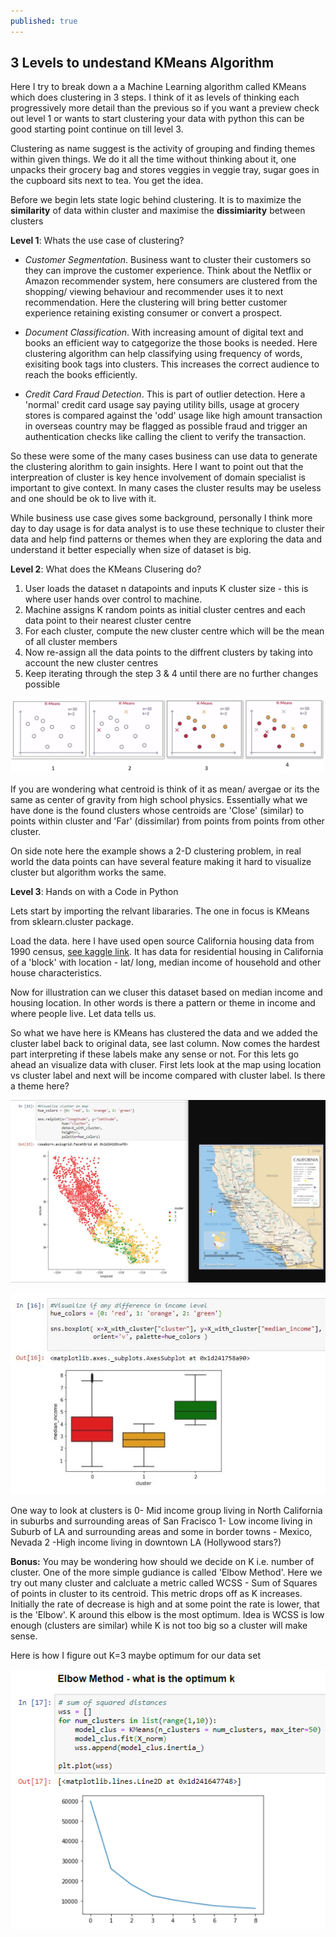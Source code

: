 ```yaml
---
published: true
---
```

## 3 Levels to undestand KMeans Algorithm

Here I try to break down a a Machine Learning algorithm called KMeans which does clustering in 3 steps. I think of it as levels of thinking each progressively more detail than the previous so if you want a preview check out level 1 or wants to start clustering your data with python this can be good starting point continue on till level 3.

Clustering as name suggest is the activity of grouping and finding themes within given things. We do it all the time without thinking about it, one unpacks their grocery bag and stores veggies in veggie tray, sugar goes in the cupboard sits next to tea. You get the idea.

Before we begin lets state logic behind clustering. It is to maximize the **similarity** of data within cluster and maximise the **dissimiarity** between clusters


**Level 1**: Whats the use case of clustering?

- _Customer Segmentation_. Business want to cluster their customers so they can improve the customer experience. Think about the Netflix or Amazon recommender system, here consumers are clustered from the shopping/ viewing behaviour and recommender uses it to next recommendation. Here the clustering will bring better customer experience retaining existing consumer or convert a prospect.

- _Document Classification_. With increasing amount of digital text and books an efficient way to catgegorize the those books is needed. Here clustering algorithm can help classifying using frequency of words, exisiting book tags into clusters. This increases the correct audience to reach the books efficiently.

- _Credit Card Fraud Detection_. This is part of outlier detection. Here a 'normal' credit card usage say paying utility bills, usage at grocery stores is compared against the 'odd' usage like high amount transaction in overseas country may be flagged as possible fraud and trigger an authentication checks like calling the client to verify the transaction.

So these were some of the many cases business can use data to generate the clustering alorithm to gain insights. Here I want to point out that the interpreation of cluster is key hence involvement of domain specialist is important to give context. In many cases the cluster results may be useless and one should be ok to live with it. 

While business use case gives some background, personally I think more day to day usage is for data analyst is to use these technique to cluster their data and help find patterns or themes when they are exploring the data and understand it better especially when size of dataset is big.


**Level 2**: What does the  KMeans Clusering do?

1. User loads the dataset n datapoints and inputs K cluster size - this is where user hands over control to machine.
2. Machine assigns K random points as initial cluster centres and each data point to their nearest cluster centre
3. For each cluster, compute the new cluster centre which will be the mean of all cluster members
4. Now re-assign all the data points to the diffrent clusters by taking into account the new cluster centres
5. Keep iterating through the step 3 & 4 until there are no further changes possible

![Capture1](/images/Capture1.JPG)





If you are wondering what centroid is think of it as mean/ avergae or its the same as center of gravity from high school physics. Essentially what we have done is the found clusters whose centroids are 'Close' (similar) to points within cluster and 'Far' (dissimilar) from points from points from other cluster.

On side note here the example shows a 2-D clustering problem, in real world the data points can have several feature making it hard to visualize cluster but algorithm works the same.

**Level 3**: Hands on with a Code in Python

Lets start by importing the relvant libararies. The one in focus is KMeans from sklearn.cluster package.

<script src="https://gist.github.com/AjoyNambiar/a694f35e11e3cf4b2a482016b34e0205.js"></script>

Load the data. here I have used open source California housing data from 1990 census, [see kaggle link](https://www.kaggle.com/camnugent/california-housing-prices). It has data for residential housing in California of a 'block' with location - lat/ long, median income of household and other house characteristics.


<script src="https://gist.github.com/AjoyNambiar/edb302de420e8ce6e0a2d8ffe45d1b32.js"></script>

Now for illustration can we cluser this dataset based on median income and housing location. In other words is there a pattern or theme in income and where people live. Let data tells us.

<script src="https://gist.github.com/AjoyNambiar/f684b1a3c14970b49d2a1a7d34cfb427.js"></script>

So what we have here is KMeans has clustered the data and we added the cluster label back to original data, see last column. Now comes the hardest part interpreting if these labels make any sense or not. For this lets go ahead an visualize data with cluser. First lets look at the map using location vs cluster label and next will be income compared with cluster label. Is there a theme here?

![Map.JPG](/images/Map.JPG)

![income.JPG](/images/income.JPG)

One way to look at clusters is 
0- Mid income group living in North California in suburbs and surrounding areas of San Fracisco
1- Low income living in Suburb of LA and surrounding areas and some in border towns - Mexico, Nevada
2 -High income living in downtown LA  (Hollywood stars?)

**Bonus:** You may be wondering how should we decide on K i.e. number of cluster.  One of the more simple gudiance is called 'Elbow Method'. Here we try out many cluster and calcluate a metric called WCSS - Sum of Squares of points in cluster to its centroid. This metric drops off as K increases. Initially the rate of decrease is high and at some point the rate is lower, that is the 'Elbow'. K around this elbow is the most optimum. Idea is WCSS is low  enough (clusters are similar) while K is not too big so a cluster will make sense.

Here is how I figure out K=3 maybe optimum for our data set

![Elbow.PNG](/images/Elbow.PNG)
